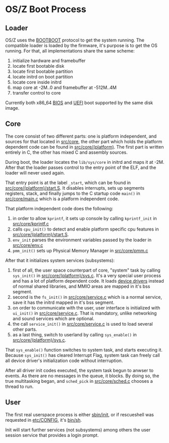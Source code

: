 OS/Z Boot Process
=================

Loader
------

OS/Z uses the [BOOTBOOT](https://github.com/bztsrc/osz/tree/master/loader) protocol to get the system running.
The compatible loader is loaded by the firmware, it's purpose is to get the OS running. For that,
all implementations share the same scheme:

 1. initialize hardware and framebuffer
 2. locate first bootable disk
 3. locate first bootable partition
 4. locate initrd on boot partition
 5. locate core inside initrd
 6. map core at -2M..0 and framebuffer at -512M..4M
 7. transfer control to core

Currently both x86_64 [BIOS](https://github.com/bztsrc/osz/blob/master/loader/mb-x86_64/bootboot.asm) and [UEFI](https://github.com/bztsrc/osz/blob/master/loader/efi-x86_64/bootboot.c) boot supported by the same disk image.

Core
----

The core consist of two different parts: one is platform independent, and sources for that located in [src/core](https://github.com/bztsrc/osz/blob/master/src/core), the other part which holds the platform dependent code can be found in [src/core/(platform)](https://github.com/bztsrc/osz/blob/master/src/core/x86_64). The first part is written entirely in C, the other has mixed C and assembly sources.

During boot, the loader locates the `lib/sys/core` in initrd and maps it at -2M. After that the loader passes control to the entry point of the ELF, and the loader will never used again.

That entry point is at the label `_start`, which can be found in  [src/core/(platform)/start.S](https://github.com/bztsrc/osz/blob/master/src/core/x86_64/start.S). It disables interrupts, sets up segments registers, stack, and finally jumps to the C startup code `main()` in [src/core/main.c](https://github.com/bztsrc/osz/blob/master/src/core/main.c) which is a platform independent code.

That platform independent code does the following:

 1. in order to allow `kprintf`, it sets up console by calling `kprintf_init` in [src/core/kprintf.c](https://github.com/bztsrc/osz/blob/master/src/core/kprintf.c)
 2. calls `cpu_init()` to detect and enable platform specific cpu features in [src/core/(platform)/start.S](https://github.com/bztsrc/osz/blob/master/src/core/x86_64/start.S).
 3. `env_init` parses the environment variables passed by the loader in [src/core/env.c](https://github.com/bztsrc/osz/blob/master/src/core/env.c)
 4. `pmm_init()` sets up Physical Memory Manager in [src/core/pmm.c](https://github.com/bztsrc/osz/blob/master/src/core/pmm.c)

After that it initializes system services (subsystems):

 1. first of all, the user space counterpart of core, "system" task by calling `sys_init()` in [src/core/(platform)/sys.c](https://github.com/bztsrc/osz/blob/master/src/core/x86_64/sys.c). It's a very special user process and has a lot of platform dependent code. It loads [device drivers](https://github.com/bztsrc/osz/blob/master/docs/drivers.md) instead of normal shared libraries, and MMIO areas are mapped in it's bss segment.
 2. second is the `fs_init()` in [src/core/service.c](https://github.com/bztsrc/osz/blob/master/src/core/service.c) which is a normal service, save it has the initrd mapped in it's bss segment.
 3. on order to communicate with the user, user interface is initialized with `ui_init()` in [src/core/service.c](https://github.com/bztsrc/osz/blob/master/src/core/service.c). That is mandatory, unlike networking and sound services which are optional.
 4. the call `service_init()` in [src/core/service.c](https://github.com/bztsrc/osz/blob/master/src/core/service.c) is used to load several other parts.
 5. as a last thing, switch to userland by calling `sys_enable()` in [src/core/(platform)/sys.c](https://github.com/bztsrc/osz/blob/master/src/core/x86_64/sys.c).

That `sys_enable()` function switches to system task, and starts executing it. Because `sys_init()` has cleared Interrupt Flag,
system task can freely call all device driver's initialization code without interruption.

After all driver init codes executed, the system task begun to anwser to events. As there are no messages in the queue, it blocks. By doing so, the true multitasking began, and `sched_pick` in [src/core/sched.c](https://github.com/bztsrc/osz/blob/master/src/core/sched.c) chooses a thread to run.

User
----

The first real userspace process is either [sbin/init](https://github.com/bztsrc/osz/blob/master/src/init/main.c), or if rescueshell was requested in [etc/CONFIG](https://github.com/bztsrc/osz/blob/master/etc/CONFIG), it's [bin/sh](https://github.com/bztsrc/osz/blob/master/src/sh/main.c).

Init will start further services (not subsystems) among others the user session service that provides a login prompt.
